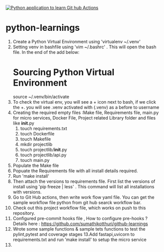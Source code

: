 [![Python application to learn Git hub Actions](https://github.com/sumathikotthuri/python-learnings/actions/workflows/dev-continous-integration.yml/badge.svg)](https://github.com/sumathikotthuri/python-learnings/actions/workflows/dev-continous-integration.yml)


# python-learnings


1. Create a Python Virtual Environment using 'virtualenv ~/.venv'
2. Setting venv in bashfile using 'vim ~/.bashrc' . This will open the bash file. In the end of the add below:
    # Sourcing Python Virtual Environment
    source ~/.venv/bin/activate
3. To check the virtual env, you will see a + icon next to bash, if we click the +. you will see .venv activated with (.venv) as a before to username
4. Creating the required empty files :Make file, Requirements file, main.py for micro services, Docker File, Project related Library folder and files like __init__.py
    1. touch requirements.txt
    2. touch Dockerfile
    3. touch Makefile
    4. mkdir projectlib
    5. touch projectlib/__init__.py
    6. touch projectlib/api.py
    7. touch main.py
5. Populate the Make file
6. Popuate the Requirements file with all install details required.
7. Run 'make install'
8. Then attach the versions to requirements file. First list the versions of install using 'pip freeze | less' . This command will list all installations with versions.
9. Go to Git Hub actions, then write work flow yaml file. You can get the sample workflow file python from git hub searck workflow bar.
10. Check out this project workflow file, which works on push to this repository.
11. Configured pre-commit hooks file , How to configure pre-hooks ? Details here : https://github.com/sumathikotthuri/github-learnings
12. Wrote some sample functions & sample tets functions to test the pylint,pytest and coverage stages
13.Add fastapi,uvicorn to requirements.txt and run 'make install' to setup the micro service
14.

